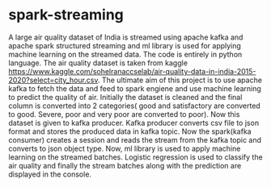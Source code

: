 # spark-streaming
A large air quality dataset of India is streamed using apache kafka and apache spark structured streaming and ml library is used for applying machine learning on the streamed data. The code is entirely in python language.
  The air quality dataset is taken from kaggle https://www.kaggle.com/sohelranaccselab/air-quality-data-in-india-2015-2020?select=city_hour.csv. The ultimate aim of this project is to use apache kafka to fetch the data and feed to spark engiene and use machine learning to predict the quality of air.
  Initially the dataset is cleaned and the final column is converted into 2 categories( good and satisfactory are converted to good. Severe, poor and very poor are converted to poor). Now this dataset is given to kafka producer. Kafka producer converts csv file to json format and stores the produced data in kafka topic. Now the spark(kafka consumer) creates a session and reads the stream from the kafka topic and converts to json object type. Now, ml library is used to apply machine learning on the streamed batches. Logistic regression is used to classify the air quality and finally the stream batches along with the prediction are displayed in the console.


